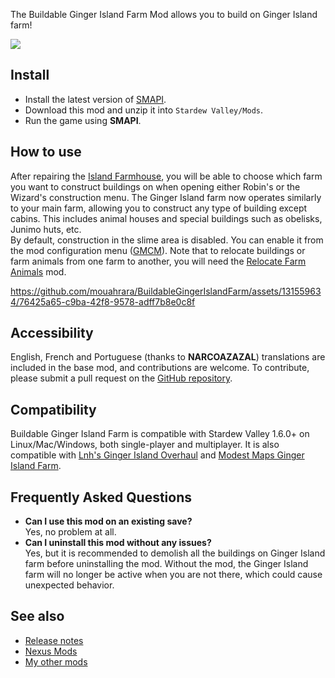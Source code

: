 The Buildable Ginger Island Farm Mod allows you to build on Ginger Island farm!

![](https://raw.githubusercontent.com/wiki/mouahrara/BuildableGingerIslandFarm/images/main.jpg)

## Install
- Install the latest version of [SMAPI](https://smapi.io).
- Download this mod and unzip it into `Stardew Valley/Mods`.
- Run the game using **SMAPI**.

## How to use
After repairing the [Island Farmhouse](https://stardewvalleywiki.com/Island_Farmhouse), you will be able to choose which farm you want to construct buildings on when opening either Robin's or the Wizard's construction menu. The Ginger Island farm now operates similarly to your main farm, allowing you to construct any type of building except cabins. This includes animal houses and special buildings such as obelisks, Junimo huts, etc.\
By default, construction in the slime area is disabled. You can enable it from the mod configuration menu ([GMCM](https://www.nexusmods.com/stardewvalley/mods/5098)). Note that to relocate buildings or farm animals from one farm to another, you will need the [Relocate Farm Animals](https://www.nexusmods.com/stardewvalley/mods/20606) mod.

https://github.com/mouahrara/BuildableGingerIslandFarm/assets/131559634/76425a65-c9ba-42f8-9578-adff7b8e0c8f

## Accessibility
English, French and Portuguese (thanks to **NARCOAZAZAL**) translations are included in the base mod, and contributions are welcome. To contribute, please submit a pull request on the [GitHub repository](https://github.com/mouahrara/BuildableGingerIslandFarm/pulls).

## Compatibility
Buildable Ginger Island Farm is compatible with Stardew Valley 1.6.0+ on Linux/Mac/Windows, both single-player and multiplayer. It is also compatible with [Lnh's Ginger Island Overhaul](https://www.nexusmods.com/stardewvalley/mods/15939) and [Modest Maps Ginger Island Farm](https://www.nexusmods.com/stardewvalley/mods/8742).

## Frequently Asked Questions
- **Can I use this mod on an existing save?**\
Yes, no problem at all.
- **Can I uninstall this mod without any issues?**\
Yes, but it is recommended to demolish all the buildings on Ginger Island farm before uninstalling the mod. Without the mod, the Ginger Island farm will no longer be active when you are not there, which could cause unexpected behavior.

## See also
- [Release notes](https://github.com/mouahrara/BuildableGingerIslandFarm/releases)
- [Nexus Mods](https://www.nexusmods.com/stardewvalley/mods/20600)
- [My other mods](https://www.nexusmods.com/stardewvalley/users/190812873?tab=user+files)
